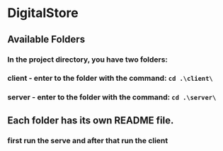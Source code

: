 # DigitalStore

## Available Folders
### In the project directory, you have two folders:

### client - enter to the folder with the command: `cd .\client\ `
### server - enter to the folder with the command: `cd .\server\ `
## Each folder has its own README file.
### first run the serve and after that run the client
